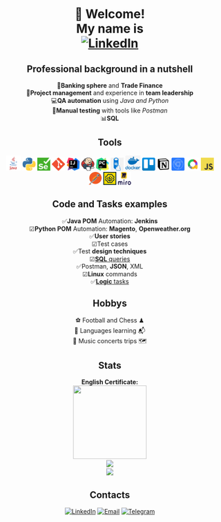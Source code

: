 <div align="center">
<h1>👋 Welcome!<br>
My name is<br>
<a href="https://www.linkedin.com/in/denis-prokofyev"><img src="https://img.shields.io/badge/Denis%20Prokofyev-blue?style=for-the-badge&logo=linkedin&logoColor=white" alt="LinkedIn"></a>
</h1>
</div>

<!--About me-->
<div align="center">

<h2>Professional <b>background</b> in a nutshell</h2>
   💼<b>Banking sphere</b> and <b>Trade Finance</b><br>
  🤝<b>Project management</b> and experience in <b>team leadership</b><br>
  💻<b>QA automation</b> using <i>Java and Python</i><br>
  📝<b>Manual testing</b> with tools like <i>Postman</i><br>
  📊<b>SQL</b><br>
<h2>Tools</h2>
<a href="https://www.java.com/"><img src="icons/java.png" alt="Java" width="35" height="35"></a>
<a href="https://www.python.org/"><img src="icons/python.png" alt="Python" width="30" height="30"></a>
<a href="https://www.selenium.dev/"><img src="icons/selenium.png" alt="Selenium" width="30" height="30"></a>
<a href="https://git-scm.com/"><img src="icons/git.png" alt="Git" width="30" height="30"></a>
<a href="https://www.jetbrains.com/ru-ru/idea/"><img src="icons/intellij.png" alt="IntelliJ" width="30" height="30"></a>
<a href="https://www.jenkins.io/"><img src="icons/jenkins.png" alt="Jenkins" width="30" height="30"></a>
<a href="https://www.jetbrains.com/ru-ru/pycharm/"><img src="icons/pycharm.png" alt="PyCharm" width="30" height="30"></a>
<a href="https://www.mysql.com/"><img src="icons/sql.png" alt="SQL" width="30" height="30"></a>
<a href="https://www.docker.com/"><img src="icons/docker.png" alt="Docker" width="35" height="35"></a>
<a href="https://trello.com/"><img src="icons/trello.png" alt="Trello" width="30" height="30"></a>
<a href="https://www.notion.so/"><img src="icons/notion.png" alt="Notion" width="30" height="30"></a>
<a href="https://developer.chrome.com/docs/devtools"><img src="icons/devtools.png" alt="devTools" width="30" height="30"></a>
<a href="https://allurereport.org/"><img src="icons/allure.png" alt="Allure" width="30" height="30"></a>
<a href="https://www.javascript.com/"><img src="icons/javascript.png" alt="JavaScript" width="30" height="30"></a>
<a href="https://www.postman.com/"><img src="icons/postman.png" alt="Postman" width="30" height="30"></a>
<a href="https://www.soapui.org/"><img src="icons/soap.png" alt="SOAP UI" width="30" height="30"></a>
<a href="https://miro.com/"><img src="icons/miro.png" alt="Miro" width="30" height="30"></a>
  
<h2>Code and Tasks examples</h2>

   ✅<b>Java POM</b> Automation: <b>Jenkins</b><br>
   ☑<b>Python POM</b> Automation: <b>Magento</b>, <b>Openweather.org</b><br>
   ✅**User stories**<br>
   ☑Test cases<br>
   ✅Test **design techniques**<br>
   ☑<a href="https://github.com/DenisProkofyev/SQL_Examples">**SQL** queries</a><br>
   ✅Postman, **JSON**, XML<br>
   ☑**Linux** commands<br>
   ✅<a href="https://github.com/DenisProkofyev/LogicTasks">**Logic** tasks</a>

<div align="center">
<h2>Hobbys</h2>
   ⚽ Football and Chess ♟<br>
   📖 Languages learning 📬<br>
   🎸 Music concerts trips 🗺
</div>

</div>
<!--Stats-->
<div align="center">
<h2>Stats</h2>
  <p>
    <b>English Certificate:</b><br>
    <a href="https://www.efset.org/cert/baS3Yr"><img src="https://cdn.efset.org/efset-widget/img/certificate_83.png" width="170" height="170"></a><br>
    <img src="https://github-readme-stats.vercel.app/api?username=DenisProkofyev&show_icons=true&theme=catppuccin_mocha"><br>
    <a href="https://www.codewars.com/users/DenisProkofyev">
      <img src="https://www.codewars.com/users/DenisProkofyev/badges/small">
    </a>
  </p>
</div>

<!--
<p>![Denis Prokofyev's GitHub stats](https://github-readme-stats.vercel.app/api?username=DenisProkofyev&show_icons=true&theme=catppuccin_mocha)</p>

<p>![codewars](https://www.codewars.com/users/DenisProkofyev/badges/small)</p>-->

<div align="center">
<h2>Contacts</h2>
 <p>
   <a href="https://www.linkedin.com/in/denis-prokofyev"><img src="https://img.shields.io/badge/LinkedIn-blue?style=plastic&logo=linkedin&logoColor=white" alt="LinkedIn"></a> 
   <a href="mailto:denisprokofyev@gmail.com"><img src="https://img.shields.io/badge/Email-red?style=plastic&logo=Gmail&logoColor=white" alt="Email"></a> 
   <a href="https://t.me/DenisProkofyev"><img src="https://img.shields.io/badge/Telegram-blue?style=plastic&logo=telegram&logoColor=white" alt="Telegram"></a>
 </p>
</div>
<!--
Here are some ideas to get you started:
My revolves around:<br>
https://magento.softwaretestingboard.com/
- 🔭 I’m currently working on ...
- 🌱 I’m currently learning ...
- 👯 I’m looking to collaborate on ...
- 🤔 I’m looking for help with ...
- 💬 Ask me about ...
- 📫 How to reach me: ...
- 😄 Pronouns: ...
- ⚡ Fun fact: ...
-->
